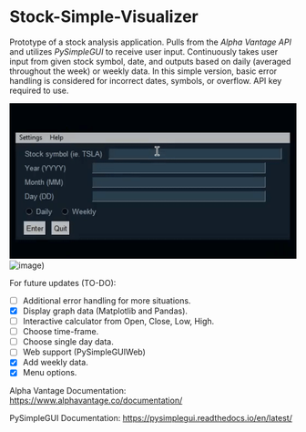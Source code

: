 # Stock-Simple-Visualizer

Prototype of a stock analysis application. Pulls from the *Alpha Vantage API* and utilizes *PySimpleGUI* to receive user input. Continuously 
takes user input from given stock symbol, date, and outputs based on daily (averaged throughout the week) or weekly data. 
In this simple version, basic error handling is considered for incorrect dates, symbols, or overflow. API key required to use.

![](media/stonks_prototype2.gif)
![image](https://user-images.githubusercontent.com/55364674/121823747-45401680-cc75-11eb-8d4f-99cfa88334ef.png))

For future updates (TO-DO):
- [ ] Additional error handling for more situations.
- [x] Display graph data (Matplotlib and Pandas).
- [ ] Interactive calculator from Open, Close, Low, High.
- [ ] Choose time-frame.
- [ ] Choose single day data.
- [ ] Web support (PySimpleGUIWeb)
- [x] Add weekly data.
- [x] Menu options.

Alpha Vantage Documentation:
https://www.alphavantage.co/documentation/

PySimpleGUI Documentation:
https://pysimplegui.readthedocs.io/en/latest/
